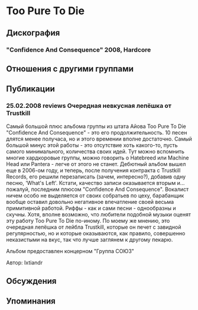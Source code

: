 # Too Pure To Die



## Дискография

### "Confidence And Consequence" 2008, Hardcore




## Отношения с другими группами


## Публикации

### 25.02.2008 reviews Очередная невкусная лепёшка от Trustkill

<P>Самый большой плюс альбома группы из штата Айова Too Pure To Die "Confidence And Consequence" - это его продолжительность. 10 песен длятся менее получаса, но и этого времении вполне достаточно. Самый большой минус этой работы - это отсутствие хоть какого-то, пусть самого минимального,&nbsp;количества своих идей. Тут можно вспомнить многие хардкоровые группы, можно говорить о Hatebreed или Machine Head или Pantera - легче от этого не станет. Дебютный альбом вышел еще в 2006-ом году, и теперь, после получения контракта с Trustkill Records, его решили перезаписать (зачем, интересно?), добавив одну песню, 'What's Left'. Кстати, качество записи оказывается вторым и... пожалуй, последним плюсом "Confidence And Consequence". Вокалист ничем особо не выделяется от своих собратьев по цеху, барабанщик вообще оставил довольно негативное впечатление своей весьма примитивной работой. Риффы - как и сами песни - однообразны и скучны. Хотя, вполне возможно, что любители подобной музыки оценят эту работу Too Pure To Die по-иному. По моему же мнению, это очередная лепёшка от лейбла Trustkill, которые он печет с завидной регулярностью, но и которые оказываются,&nbsp;как правило,&nbsp;совершенно неказистыми на вкус, так что лучше заглянем к другому пекарю.</P>
<P>Альбом предоставлен концерном "Группа СОЮЗ"</P>
Автор: Ixtiandr


## Обсуждения


## Упоминания

